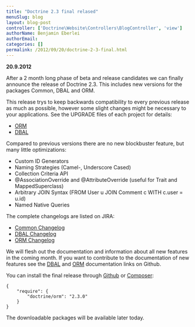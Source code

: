 ```yaml
---
title: "Doctrine 2.3 final relased"
menuSlug: blog
layout: blog-post
controller: ['Doctrine\Website\Controllers\BlogController', 'view']
authorName: Benjamin Eberlei
authorEmail:
categories: []
permalink: /2012/09/20/doctrine-2-3-final.html
---
```

**20.9.2012**

After a 2 month long phase of beta and release candidates we can finally
announce the release of Doctrine 2.3. This includes new versions for the
packages Common, DBAL and ORM.

This release trys to keep backwards compatibility to every previous
release as much as possible, however some slight changes might be
necessary to your applications. See the UPGRADE files of each project
for details:

-   [ORM](https://github.com/doctrine/doctrine2/blob/master/UPGRADE.md)
-   [DBAL](https://github.com/doctrine/dbal/blob/master/UPGRADE)

Compared to previous versions there are no new blockbuster feature, but
many little optimizations:

-   Custom ID Generators
-   Naming Strategies (Camel-, Underscore Cased)
-   Collection Criteria API
-   @AssociationOverride and @AttributeOverride (useful for Trait and
    MappedSuperclass)
-   Arbitrary JOIN Syntax (FROM User u JOIN Comment c WITH c.user =
    u.id)
-   Named Native Queries

The complete changelogs are listed on JIRA:

-   [Common
    Changelog](http://www.doctrine-project.org/jira/browse/DCOM/fixforversion/10183)
-   [DBAL
    Changelog](http://www.doctrine-project.org/jira/browse/DBAL/fixforversion/10184)
-   [ORM
    Changelog](http://www.doctrine-project.org/jira/browse/DDC/fixforversion/10185)

We will flesh out the documentation and information about all new
features in the coming month. If you want to contribute to the
documentation of new features see the
[DBAL](https://github.com/doctrine/dbal-documentation) and
[ORM](https://github.com/doctrine/orm-documentation) documentation links
on Github.

You can install the final release through
[Github](https://github.com/doctrine/doctrine2) or
[Composer](http://www.packagist.org):

    {
        "require": {
            "doctrine/orm": "2.3.0"
        }
    }

The downloadable packages will be available later today.
